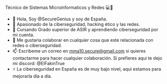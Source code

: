Técnico de Sistemas Microinformaticos y Redes 💻💖
- 👋 Hola, Soy @SecureGenius y soy de España.
- 👀 Apasionado de la ciberseguridad, hacking ético y las redes.
- 🌱 Cursando Grado superior de ASIR y aprendiendo ciberseguridad por mi cuenta.
- 💞️ Me gustaria colaborar en cualquier cosa que este relacionada con redes o ciberseguridad.
- 📫 Escribeme un correo en mma10.secure@gmail.com si quieres contactarme para hacer cualquier colaboración. Si prefieres aqui te dejo mi discord: @ElFakinTrue
- ⚡ La ciberseguridad en España es de muy bajo nivel, aqui estamos para mejorarla día a día.
